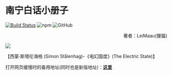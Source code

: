 # 南宁白话小册子

[![Build Status](https://travis-ci.org/leimaau/book.svg?branch=master)](https://travis-ci.org/leimaau/book) ![npm](https://img.shields.io/npm/v/npm.svg) ![GitHub](https://img.shields.io/github/license/leimaau/book.svg)

<p align="right">著者：LeiMaau(狸猫)</p>

<!--
![](http://wx3.sinaimg.cn/large/69144085ly1g26zm69o4hj21hc0u0qv5.jpg)
![](https://s2.ax1x.com/2020/02/25/3YizKe.jpg)
-->

![](https://leimaau.github.io/CDN/data-store/jpg/The%20Electric%20State.jpg)

【西蒙·斯塔伦海格 (Simon Stålenhag)-《电幻国度》(The Electric State)】

打开网页缓慢时的备用地址(同时也是新版地址)：[**这里**](https://leimaau.github.io/myBook/)

<!--
[**这里**](https://leimaau.gitbooks.io/nnbh/content/)
-->

